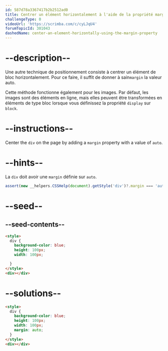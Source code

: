 ```yaml
---
id: 587d78a3367417b2b2512ad0
title: Centrer un élément horizontalement à l'aide de la propriété margin
challengeType: 0
videoUrl: 'https://scrimba.com/c/cyLJqU4'
forumTopicId: 301043
dashedName: center-an-element-horizontally-using-the-margin-property
---
```


# --description--

Une autre technique de positionnement consiste à centrer un élément de bloc horizontalement. Pour ce faire, il suffit de donner à sain`margin` la valeur auto.

Cette méthode fonctionne également pour les images. Par défaut, les images sont des éléments en ligne, mais elles peuvent être transformées en éléments de type bloc lorsque vous définissez la propriété `display` sur `block`.

# --instructions--

Center the `div` on the page by adding a `margin` property with a value of `auto`.

# --hints--

La `div` doit avoir une `margin` définie sur `auto`.

```js
assert(new __helpers.CSSHelp(document).getStyle('div')?.margin === 'auto');
```

# --seed--

## --seed-contents--

```html
<style>
  div {
    background-color: blue;
    height: 100px;
    width: 100px;

  }
</style>
<div></div>
```

# --solutions--

```html
<style>
  div {
    background-color: blue;
    height: 100px;
    width: 100px;
    margin: auto;
  }
</style>
<div></div>
```
